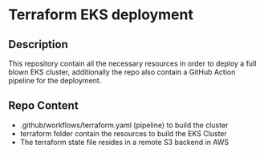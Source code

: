 # Terraform EKS deployment

## Description 
This repository contain all the necessary resources in order to deploy a full blown EKS cluster, additionally the repo also contain a GitHub Action pipeline for the deployment.
## Repo Content 
* .github/workflows/terraform.yaml (pipeline) to build the cluster
* terraform folder contain the resources to build the EKS Cluster
* The terraform state file resides in a remote S3 backend in AWS
